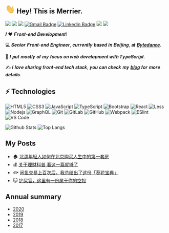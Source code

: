 ## <img src="https://raw.githubusercontent.com/merrier/merrier/main/wave.gif" width="30px"> Hey! This is Merrier.

<!-- [![Instagram Badge](https://img.shields.io/badge/-merrier-purple?style=flat-square&logo=instagram&logoColor=white&link=https://instagram.com/merrier/)](https://instagram.com/merrier)
[![Youtube Badge](https://img.shields.io/badge/-merrier-darkred?style=flat-square&logo=youtube&logoColor=white&link=https://www.youtube.com/c/merrier)](https://www.youtube.com/c/merrier)
[![Medium Badge](https://img.shields.io/badge/-@merrier-03a57a?style=flat-square&labelColor=000000&logo=Medium&link=https://medium.com/@merrier/)](https://medium.com/@merrier) -->

[![](https://img.shields.io/badge/-w953075999-1DDC58?style=flat-square&logo=wechat&logoColor=white)](https://raw.githubusercontent.com/merrier/merrier/main/wechat_qrcode.jpg)
[![](https://img.shields.io/badge/-953075999-ED9A0F?style=flat-square&logo=tencentqq&logoColor=white)](https://raw.githubusercontent.com/merrier/merrier/main/qq_qrcode.jpg)
[![](https://img.shields.io/badge/-merrier-%23181717?style=flat-square&logo=github)](https://github.com/merrier)
[![Gmail Badge](https://img.shields.io/badge/-merrier1993@gmail.com-c14438?style=flat-square&logo=Gmail&logoColor=white&link=mailto:merrier1993@gmail.com)](mailto:merrier1993@gmail.com)
[![Linkedin Badge](https://img.shields.io/badge/-Merrier-blue?style=flat-square&logo=Linkedin&logoColor=white&link=https://www.linkedin.com/in/merrier/)](https://www.linkedin.com/in/merrier/)
[![](https://img.shields.io/website?color=0ab9e6&style=flat-square&up_message=merrier.wang&url=https%3A%2F%2Fmerrier.wang)](https://merrier.wang)
![](https://komarev.com/ghpvc/?username=merrier&color=ff69b4&label=PV+Since+2018-01-01)




𝑰 ❤️ 𝑭𝒓𝒐𝒏𝒕-𝒆𝒏𝒅 𝑫𝒆𝒗𝒆𝒍𝒐𝒑𝒎𝒆𝒏𝒕!

:computer: 𝑺𝒆𝒏𝒊𝒐𝒓 𝑭𝒓𝒐𝒏𝒕-𝒆𝒏𝒅 𝑬𝒏𝒈𝒊𝒏𝒆𝒆𝒓, 𝒄𝒖𝒓𝒓𝒆𝒏𝒕𝒍𝒚 𝒃𝒂𝒔𝒆𝒅 𝒊𝒏 𝑩𝒆𝒊𝒋𝒊𝒏𝒈, 𝒂𝒕 [𝑩𝒚𝒕𝒆𝒅𝒂𝒏𝒄𝒆](https://bytedance.com).

:vulcan_salute: 𝑰 𝒑𝒖𝒕 𝒎𝒐𝒔𝒕𝒍𝒚 𝒐𝒇 𝒎𝒚 𝒇𝒐𝒄𝒖𝒔 𝒐𝒏 𝒘𝒆𝒃 𝒅𝒆𝒗𝒆𝒍𝒐𝒑𝒎𝒆𝒏𝒕 𝒘𝒊𝒕𝒉 𝑻𝒚𝒑𝒆𝑺𝒄𝒓𝒊𝒑𝒕.

:writing_hand: 𝑰 𝒍𝒐𝒗𝒆 𝒔𝒉𝒂𝒓𝒊𝒏𝒈 𝒇𝒓𝒐𝒏𝒕-𝒆𝒏𝒅 𝒕𝒆𝒄𝒉 𝒔𝒕𝒂𝒄𝒌, 𝒚𝒐𝒖 𝒄𝒂𝒏 𝒄𝒉𝒆𝒄𝒌 𝒎𝒚 [𝒃𝒍𝒐𝒈](http://merrier.wang) 𝒇𝒐𝒓 𝒎𝒐𝒓𝒆 𝒅𝒆𝒕𝒂𝒊𝒍𝒔.

## ⚡ Technologies

![HTML5](https://img.shields.io/badge/-HTML5-E34F26?style=flat-square&logo=html5&logoColor=white)
![CSS3](https://img.shields.io/badge/-CSS3-1572B6?style=flat-square&logo=css3)
![JavaScript](https://img.shields.io/badge/-JavaScript-black?style=flat-square&logo=javascript)
![TypeScript](https://img.shields.io/badge/-TypeScript-007ACC?style=flat-square&logo=typescript)
![Bootstrap](https://img.shields.io/badge/-Bootstrap-563D7C?style=flat-square&logo=bootstrap)
![React](https://img.shields.io/badge/-React-black?style=flat-square&logo=react)
![Less](https://img.shields.io/badge/-Less-%231d365d?style=flat-square&logo=less&logoColor=ffffff)
![Nodejs](https://img.shields.io/badge/-Nodejs-black?style=flat-square&logo=Node.js)
![GraphQL](https://img.shields.io/badge/-GraphQL-E10098?style=flat-square&logo=graphql)
![Git](https://img.shields.io/badge/-Git-black?style=flat-square&logo=git)
![GitLab](https://img.shields.io/badge/-GitLab-FCA121?style=flat-square&logo=gitlab)
![GitHub](https://img.shields.io/badge/-GitHub-181717?style=flat-square&logo=github)
![Webpack](https://img.shields.io/badge/-Webpack-%232C3A42?style=flat-square&logo=webpack)
![ESlint](https://img.shields.io/badge/-ESLint-%234B32C3?style=flat-square&logo=eslint)
![VS Code](https://img.shields.io/badge/-VSCode-%23007ACC?style=flat-square&logo=visual-studio-code)

![Github Stats](https://github-readme-stats.vercel.app/api?username=merrier&count_private=true&show_icons=true&include_all_commits=true)
![Top Langs](https://github-readme-stats.vercel.app/api/top-langs/?username=merrier&hide=TeX&layout=compact)

## My Posts

* :house: [北漂年轻人如何在北京购买人生中的第一套房](https://merrier.wang/20210820/buy-house-strategy.html)
* :moneybag: [关于理财科普,看这一篇就够了](https://merrier.wang/20210820/how-to-rich.html)
* :fish: [闲鱼交易上百次后，我总结出了这份「葵花宝典」](https://merrier.wang/20210202/xianyu-strategy.html)
* :cat: [铲屎官，这里有一份属于你的空投](https://merrier.wang/20180922/cat-strategy.html)

## Annual summary

* [2020](https://merrier.wang/20171231/goodbye-2020.html)
* [2019](https://merrier.wang/20171231/goodbye-2019.html)
* [2018](https://merrier.wang/20171231/goodbye-2018.html)
* [2017](https://merrier.wang/20171231/goodbye-2017.html)

<!-- **merrier/merrier** is a ✨ _special_ ✨ repository because its `README.md` (this file) appears on your GitHub profile.

Here are some ideas to get you started:

- 🔭 I’m currently working on ...
- 🌱 I’m currently learning ...
- 👯 I’m looking to collaborate on ...
- 🤔 I’m looking for help with ...
- 💬 Ask me about ...
- 📫 How to reach me: ...
- 😄 Pronouns: ...
- ⚡ Fun fact: ... -->

